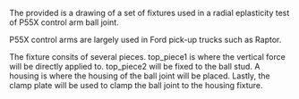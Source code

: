 The provided is a drawing of a set of fixtures used in a radial eplasticity test of P55X control arm ball joint.

P55X control arms are largely used in Ford pick-up trucks such as Raptor.

The fixture consits of several pieces. top_piece1 is where the vertical force will be directly applied to. top_piece2
will be fixed to the ball stud. A housing is where the housing of the ball joint will be placed. Lastly, the clamp plate will be used to
clamp the ball joint to the housing fixture.
